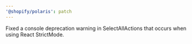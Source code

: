 ```yaml
---
'@shopify/polaris': patch
---
```


Fixed a console deprecation warning in SelectAllActions that occurs when using React StrictMode.
